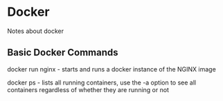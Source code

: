 # Docker
Notes about docker

## Basic Docker Commands

docker run nginx - starts and runs a docker instance of the NGINX image

docker ps - lists all running containers, use the -a option to see all containers regardless of whether they are running or not


    
